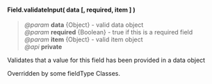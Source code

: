#### Field.validateInput( data [, required, item ] )   
> *@param* **data** {Object} - valid data object  
> *@param* **required** {Boolean} - true if this is a required field  
> *@param* **item** {Object} - valid item object  
> *@api* **private**  

Validates that a value for this field has been provided in a data object
<p class="caution-note">Overridden by some fieldType Classes.</p>

<div class="code-header addGitHubLink" data-file="fields/types/Type.js#L280-L295"> &nbsp;</div><pre class=" language-javascript hideCode api"></pre> 
